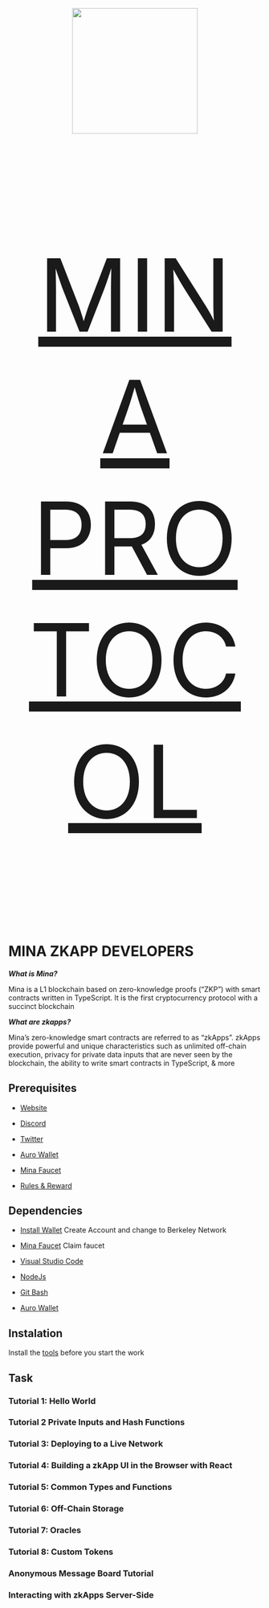 </p>

<p align="center">
  <img height="250" width"auto" src="https://user-images.githubusercontent.com/78480857/204071467-44d87f2d-e170-4a10-b5ab-5b7107ded724.png">
</p>

</p>

<p style="font-size:200px" align="center">
<a href="https://docs.minaprotocol.com/zkapps/tutorials/zkapp-ui-with-react" target="_blank">MINA PROTOCOL</a>


# MINA ZKAPP DEVELOPERS


***What is Mina?***

Mina is a L1 blockchain based on zero-knowledge proofs (“ZKP”) with smart contracts written in TypeScript. It is the first cryptocurrency protocol with a succinct blockchain





***What are zkapps?***
  
Mina’s zero-knowledge smart contracts are referred to as “zkApps”. zkApps provide powerful and unique characteristics such as unlimited off-chain execution, privacy for private data inputs that are never seen by the blockchain, the ability to write smart contracts in TypeScript, & more

 
  
  
## Prerequisites

- [Website](https://minaprotocol.com/)

- [Discord](https://discord.gg/zJkqXjm8)

- [Twitter](https://twitter.com/minaprotocol)

- [Auro Wallet](https://www.aurowallet.com/)

- [Mina Faucet](https://faucet.minaprotocol.com/)

- [Rules & Reward](https://minaprotocol.com/blog/zkspark-cohort0?_hsenc=p2ANqtz-8smwqFrO-bZbm3_8-KWLkOJEV5_-yyWKkPzNswcOViTtGGAsJ2Ixg_W6Efo0kaIah9zr_wPl3trIgYeeJwCA40SGbKOQ&_hsmi=234896730)



## Dependencies

- [Install Wallet](https://www.aurowallet.com/) Create Account and change to Berkeley Network

- [Mina Faucet](https://faucet.minaprotocol.com/) Claim faucet

- [Visual Studio Code](https://code.visualstudio.com/Download)

- [NodeJs](https://nodejs.org/en/download/)

- [Git Bash](https://git-scm.com/downloads)

- [Auro Wallet](https://www.aurowallet.com/)

## Instalation

Install the [tools](https://github.com/DiscoverMyself/Mina-zkapp-Developers/blob/main/instalation.md) before you start the work

## Task

### Tutorial 1: Hello World
### Tutorial 2 Private Inputs and Hash Functions
### Tutorial 3: Deploying to a Live Network
### Tutorial 4: Building a zkApp UI in the Browser with React
### Tutorial 5: Common Types and Functions
### Tutorial 6: Off-Chain Storage
### Tutorial 7: Oracles
### Tutorial 8: Custom Tokens
### Anonymous Message Board Tutorial
### Interacting with zkApps Server-Side
